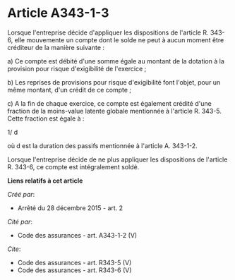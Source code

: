 # Article A343-1-3

Lorsque l'entreprise décide d'appliquer les dispositions de l'article R. 343-6, elle mouvemente un compte dont le solde ne
peut à aucun moment être créditeur de la manière suivante : 

a) Ce compte est débité d'une somme égale au montant de la dotation à la provision pour risque d'exigibilité de l'exercice ; 

b) Les reprises de provisions pour risque d'exigibilité font l'objet, pour un même montant, d'un crédit de ce compte ; 

c) A la fin de chaque exercice, ce compte est également crédité d'une fraction de la moins-value latente globale mentionnée à
l'article R. 343-5. Cette fraction est égale à : 

1/ d 

où d est la duration des passifs mentionnée à l'article A. 343-1-2. 

Lorsque l'entreprise décide de ne plus appliquer les dispositions de l'article R. 343-6, ce compte est intégralement soldé.

**Liens relatifs à cet article**

_Créé par_:

  - Arrêté du 28 décembre 2015 - art. 2

_Cité par_:

  - Code des assurances - art. A343-1-2 (V)

_Cite_:

  - Code des assurances - art. R343-5 (V)
  - Code des assurances - art. R343-6 (V)
